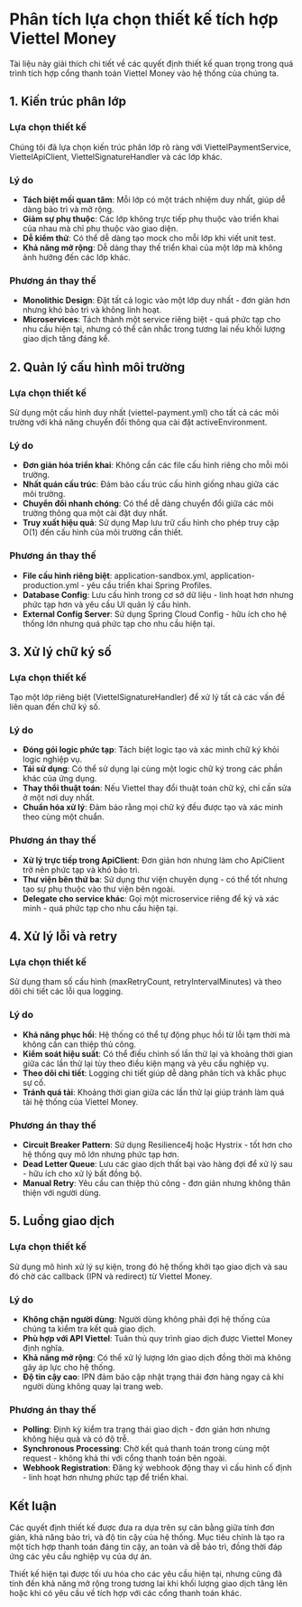 # Phân tích lựa chọn thiết kế tích hợp Viettel Money

Tài liệu này giải thích chi tiết về các quyết định thiết kế quan trọng trong quá trình tích hợp cổng thanh toán Viettel Money vào hệ thống của chúng ta.

## 1. Kiến trúc phân lớp

### Lựa chọn thiết kế
Chúng tôi đã lựa chọn kiến trúc phân lớp rõ ràng với ViettelPaymentService, ViettelApiClient, ViettelSignatureHandler và các lớp khác.

### Lý do
- **Tách biệt mối quan tâm**: Mỗi lớp có một trách nhiệm duy nhất, giúp dễ dàng bảo trì và mở rộng.
- **Giảm sự phụ thuộc**: Các lớp không trực tiếp phụ thuộc vào triển khai của nhau mà chỉ phụ thuộc vào giao diện.
- **Dễ kiểm thử**: Có thể dễ dàng tạo mock cho mỗi lớp khi viết unit test.
- **Khả năng mở rộng**: Dễ dàng thay thế triển khai của một lớp mà không ảnh hưởng đến các lớp khác.

### Phương án thay thế
- **Monolithic Design**: Đặt tất cả logic vào một lớp duy nhất - đơn giản hơn nhưng khó bảo trì và không linh hoạt.
- **Microservices**: Tách thành một service riêng biệt - quá phức tạp cho nhu cầu hiện tại, nhưng có thể cân nhắc trong tương lai nếu khối lượng giao dịch tăng đáng kể.

## 2. Quản lý cấu hình môi trường

### Lựa chọn thiết kế
Sử dụng một cấu hình duy nhất (viettel-payment.yml) cho tất cả các môi trường với khả năng chuyển đổi thông qua cài đặt activeEnvironment.

### Lý do
- **Đơn giản hóa triển khai**: Không cần các file cấu hình riêng cho mỗi môi trường.
- **Nhất quán cấu trúc**: Đảm bảo cấu trúc cấu hình giống nhau giữa các môi trường.
- **Chuyển đổi nhanh chóng**: Có thể dễ dàng chuyển đổi giữa các môi trường thông qua một cài đặt duy nhất.
- **Truy xuất hiệu quả**: Sử dụng Map lưu trữ cấu hình cho phép truy cập O(1) đến cấu hình của môi trường cần thiết.

### Phương án thay thế
- **File cấu hình riêng biệt**: application-sandbox.yml, application-production.yml - yêu cầu triển khai Spring Profiles.
- **Database Config**: Lưu cấu hình trong cơ sở dữ liệu - linh hoạt hơn nhưng phức tạp hơn và yêu cầu UI quản lý cấu hình.
- **External Config Server**: Sử dụng Spring Cloud Config - hữu ích cho hệ thống lớn nhưng quá phức tạp cho nhu cầu hiện tại.

## 3. Xử lý chữ ký số

### Lựa chọn thiết kế
Tạo một lớp riêng biệt (ViettelSignatureHandler) để xử lý tất cả các vấn đề liên quan đến chữ ký số.

### Lý do
- **Đóng gói logic phức tạp**: Tách biệt logic tạo và xác minh chữ ký khỏi logic nghiệp vụ.
- **Tái sử dụng**: Có thể sử dụng lại cùng một logic chữ ký trong các phần khác của ứng dụng.
- **Thay thổi thuật toán**: Nếu Viettel thay đổi thuật toán chữ ký, chỉ cần sửa ở một nơi duy nhất.
- **Chuẩn hóa xử lý**: Đảm bảo rằng mọi chữ ký đều được tạo và xác minh theo cùng một chuẩn.

### Phương án thay thế
- **Xử lý trực tiếp trong ApiClient**: Đơn giản hơn nhưng làm cho ApiClient trở nên phức tạp và khó bảo trì.
- **Thư viện bên thứ ba**: Sử dụng thư viện chuyên dụng - có thể tốt nhưng tạo sự phụ thuộc vào thư viện bên ngoài.
- **Delegate cho service khác**: Gọi một microservice riêng để ký và xác minh - quá phức tạp cho nhu cầu hiện tại.

## 4. Xử lý lỗi và retry

### Lựa chọn thiết kế
Sử dụng tham số cấu hình (maxRetryCount, retryIntervalMinutes) và theo dõi chi tiết các lỗi qua logging.

### Lý do
- **Khả năng phục hồi**: Hệ thống có thể tự động phục hồi từ lỗi tạm thời mà không cần can thiệp thủ công.
- **Kiểm soát hiệu suất**: Có thể điều chỉnh số lần thử lại và khoảng thời gian giữa các lần thử lại tùy theo điều kiện mạng và yêu cầu nghiệp vụ.
- **Theo dõi chi tiết**: Logging chi tiết giúp dễ dàng phân tích và khắc phục sự cố.
- **Tránh quá tải**: Khoảng thời gian giữa các lần thử lại giúp tránh làm quá tải hệ thống của Viettel Money.

### Phương án thay thế
- **Circuit Breaker Pattern**: Sử dụng Resilience4j hoặc Hystrix - tốt hơn cho hệ thống quy mô lớn nhưng phức tạp hơn.
- **Dead Letter Queue**: Lưu các giao dịch thất bại vào hàng đợi để xử lý sau - hữu ích cho xử lý bất đồng bộ.
- **Manual Retry**: Yêu cầu can thiệp thủ công - đơn giản nhưng không thân thiện với người dùng.

## 5. Luồng giao dịch

### Lựa chọn thiết kế
Sử dụng mô hình xử lý sự kiện, trong đó hệ thống khởi tạo giao dịch và sau đó chờ các callback (IPN và redirect) từ Viettel Money.

### Lý do
- **Không chặn người dùng**: Người dùng không phải đợi hệ thống của chúng ta kiểm tra kết quả giao dịch.
- **Phù hợp với API Viettel**: Tuân thủ quy trình giao dịch được Viettel Money định nghĩa.
- **Khả năng mở rộng**: Có thể xử lý lượng lớn giao dịch đồng thời mà không gây áp lực cho hệ thống.
- **Độ tin cậy cao**: IPN đảm bảo cập nhật trạng thái đơn hàng ngay cả khi người dùng không quay lại trang web.

### Phương án thay thế
- **Polling**: Định kỳ kiểm tra trạng thái giao dịch - đơn giản hơn nhưng không hiệu quả và có độ trễ.
- **Synchronous Processing**: Chờ kết quả thanh toán trong cùng một request - không khả thi với cổng thanh toán bên ngoài.
- **Webhook Registration**: Đăng ký webhook động thay vì cấu hình cố định - linh hoạt hơn nhưng phức tạp để triển khai.

## Kết luận

Các quyết định thiết kế được đưa ra dựa trên sự cân bằng giữa tính đơn giản, khả năng bảo trì, và độ tin cậy của hệ thống. Mục tiêu chính là tạo ra một tích hợp thanh toán đáng tin cậy, an toàn và dễ bảo trì, đồng thời đáp ứng các yêu cầu nghiệp vụ của dự án.

Thiết kế hiện tại được tối ưu hóa cho các yêu cầu hiện tại, nhưng cũng đã tính đến khả năng mở rộng trong tương lai khi khối lượng giao dịch tăng lên hoặc khi có yêu cầu về tích hợp với các cổng thanh toán khác.
